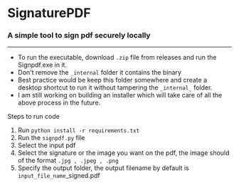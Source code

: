 # SignaturePDF

### A simple tool to sign pdf securely locally

-----

- To run the executable, download `.zip` file from releases and run the Signpdf.exe in it.
- Don't remove the `_internal` folder it contains the binary
- Best practice would be keep this folder somewhere and create a desktop shortcut to run it without tampering the `_internal_` folder.
- I am still working on building an installer which will take care of all the above process in the future. 



Steps to run code
1. Run `python install -r requirements.txt`
2. Run the `signpdf.py` file
3. Select the input pdf
4. Select the signature or the image you want on the pdf, the image should of the format `.jpg , .jpeg , .png`
5. Specify the output folder, the output filename by default is `input_file_name`_signed.pdf